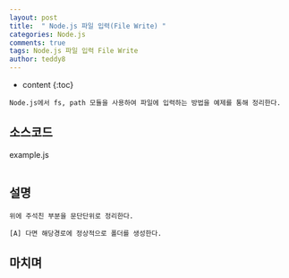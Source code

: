 ```yaml
---
layout: post   
title:  " Node.js 파일 입력(File Write) "
categories: Node.js
comments: true
tags: Node.js 파일 입력 File Write
author: teddy8  
---
```

* content
{:toc}

```
Node.js에서 fs, path 모듈을 사용하여 파일에 입력하는 방법을 예제를 통해 정리한다.
```

## 소스코드
example.js

``` js

```

## 설명
```
위에 주석친 부분을 문단단위로 정리한다.

[A] 다면 해당경로에 정상적으로 폴더를 생성한다.
```

## 마치며
```
